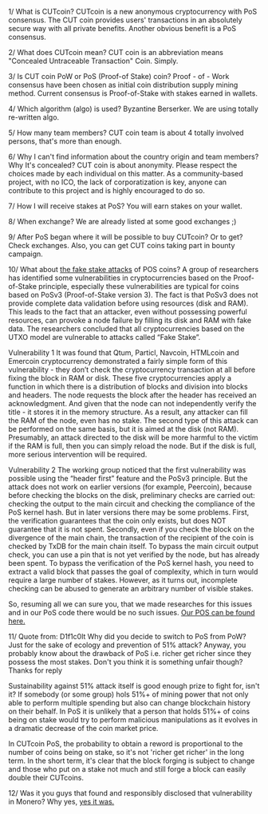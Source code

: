 1/ What is CUTcoin?
CUTcoin is a new anonymous cryptocurrency with PoS consensus. The CUT coin provides users' transactions in an 
absolutely secure way with all private benefits. Another obvious benefit is a PoS consensus.

2/ What does CUTcoin mean?
CUT coin is an abbreviation means "Concealed Untraceable Transaction" Coin. Simply. 

3/ Is CUT coin PoW or PoS (Proof-of Stake) coin?
Proof - of - Work consensus have been chosen as initial coin distribution supply mining method. Current consensus 
is Proof-of-Stake with stakes earned in wallets. 

4/ Which algorithm (algo) is used?
Byzantine Berserker. We are using totally re-written algo.

5/ How many team members?
CUT coin team is about 4 totally involved persons, that's more than enough. 

6/ Why I can't find information about the country origin and team members? Why It's concealed?
CUT coin is about anonymity. Please respect the choices made by each individual on this matter. 
As a community-based project, with no ICO, the lack of corporatization is key, anyone can contribute 
to this project and is highly encouraged to do so. 

7/ How I will receive stakes at PoS?
You will earn stakes on your wallet. 

8/ When exchange?
We are already listed at some good exchanges ;)

9/ After PoS began where it will be possible to buy CUTcoin? Or to get?
Check exchanges. Also, you can get CUT coins taking part in bounty campaign. 

10/ What about [the fake stake attacks](https://medium.com/@dsl_uiuc/fake-stake-attacks-on-chain-based-proof-of-stake-cryptocurrencies-b8b05723f806) of POS coins?
A group of researchers has identified some vulnerabilities in cryptocurrencies based on the Proof-of-Stake principle, especially these vulnerabilities are typical for coins based on PoSv3 (Proof-of-Stake version 3). The fact is that PoSv3 does not provide complete data validation before using resources (disk and RAM). This leads to the fact that an attacker, even without possessing powerful resources, can provoke a node failure by filling its disk and RAM with fake data.
The researchers concluded that all cryptocurrencies based on the UTXO model are vulnerable to attacks called “Fake Stake”.

Vulnerability 1
It was found that Qtum, Particl, Navcoin, HTMLcoin and Emercoin cryptocurrency demonstrated a fairly simple form of this vulnerability - they don’t check the cryptocurrency transaction at all before fixing the block in RAM or disk.
These five cryptocurrencies apply a function in which there is a distribution of blocks and division into blocks and headers. The node requests the block after the header has received an acknowledgment. And given that the node can not independently verify the title - it stores it in the memory structure.
As a result, any attacker can fill the RAM of the node, even has no stake.
The second type of this attack can be performed on the same basis, but it is aimed at the disk (not RAM). Presumably, an attack directed to the disk will be more harmful to the victim if the RAM is full, then you can simply reload the node. But if the disk is full, more serious intervention will be required.

Vulnerability 2
The working group noticed that the first vulnerability was possible using the “header first” feature and the PoSv3 principle. But the attack does not work on earlier versions (for example, Peercoin), because before checking the blocks on the disk, preliminary checks are carried out: checking the output to the main circuit and checking the compliance of the PoS kernel hash.
But in later versions there may be some problems.
First, the verification guarantees that the coin only exists, but does NOT guarantee that it is not spent.
Secondly, even if you check the block on the divergence of the main chain, the transaction of the recipient of the coin is checked by TxDB for the main chain itself.
To bypass the main circuit output check, you can use a pin that is not yet verified by the node, but has already been spent. To bypass the verification of the PoS kernel hash, you need to extract a valid block that passes the goal of complexity, which in turn would require a large number of stakes. However, as it turns out, incomplete checking can be abused to generate an arbitrary number of visible stakes.

So, resuming all we can sure you, that we made researches for this issues and in our PoS code there would be no such issues. [Our POS can be found here.](https://www.reddit.com/user/CUTcoin/comments/aumb8b/cutcoins_proof_of_stake_implementation/)

11/ Quote from: D1f1c0lt 
Why did you decide to switch to PoS from PoW? Just for the sake of ecology and prevention of 51% attack? 
Anyway, you probably know about the drawback of PoS i.e. richer get richer since they possess the most stakes. 
Don't you think it is something unfair though?
Thanks for reply

Sustainability against 51% attack itself is good enough prize to fight for, isn't it? If somebody (or some group) hols 51%+ of mining power that not only able to perform multiple spending but also can change blockchain history on their behalf. In PoS it is unlikely that a person that holds 51%+ of coins being on stake would try to perform malicious manipulations as it evolves in a dramatic decrease of the coin market price.

In CUTcoin  PoS, the probability to obtain a reword is proportional to the number of coins being on stake, so it's not 'richer get richer' in the long term. In the short term, it's clear that the block forging is subject to change and those who put on a stake not much and still forge a block can easily double their CUTcoins.

12/ Was it you guys that found and responsibly disclosed that vulnerability in Monero?
Why yes, [yes it was.](https://cutcoin.org/newmonero)


